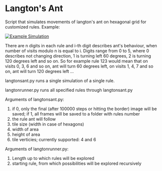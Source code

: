 # Langton's Ant

Script that simulates movements of langton's ant on hexagonal grid for customized rules.
Example:

[![Example Simulation](http://img.youtube.com/vi/DBtsv2UmVrk/0.jpg)](https://www.youtube.com/watch?v=DBtsv2UmVrk)

There are n digits in each rule and i-th digit describes ant's behaviour, when number of visits modulo n is equal to i. Digits range from 0 to 5, where 0 describes	not changing direction, 1 is turning left 60 degrees, 2 is turning 120 degrees left and so on.
So for example rule 123 would mean that on visits 0, 3, 6 and so on, ant will turn 60 degrees left, on visits 1, 4, 7 and so on, ant will turn 120 degrees left ...

langtonsant.py runs a single simulation of a single rule.

langtonrunner.py runs all specified rules through langtonsant.py 

Arguments of langtonsant.py:
1. if 0, only the final (after 100000 steps or hitting the border) image will be saved; if 1, all frames will be saved to a folder with rules number
2. the rule ant will follow
3. tile size (width in case of hexagons)
4. width of area
5. height of area
6. tile verticies; currently supported: 4 and 6

Arguments of langtonrunner.py:
1. Length up to which rules will be explored
2. starting rule, from which possibilities will be explored recursively
